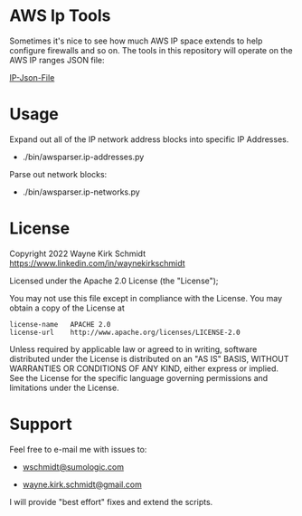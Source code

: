 AWS Ip Tools
============

Sometimes it's nice to see how much AWS IP space extends to help configure firewalls and so on.
The tools in this repository will operate on the AWS IP ranges JSON file:

[IP-Json-File](https://docs.aws.amazon.com/general/latest/gr/aws-ip-ranges.html)

Usage
=====


Expand out all of the IP network address blocks into specific IP Addresses.

+   ./bin/awsparser.ip-addresses.py <jsonfile>

Parse out network blocks:

+   ./bin/awsparser.ip-networks.py

License
=======

Copyright 2022 Wayne Kirk Schmidt
https://www.linkedin.com/in/waynekirkschmidt

Licensed under the Apache 2.0 License (the "License");

You may not use this file except in compliance with the License.
You may obtain a copy of the License at

    license-name   APACHE 2.0
    license-url    http://www.apache.org/licenses/LICENSE-2.0

Unless required by applicable law or agreed to in writing, software
distributed under the License is distributed on an "AS IS" BASIS,
WITHOUT WARRANTIES OR CONDITIONS OF ANY KIND, either express or implied.
See the License for the specific language governing permissions and
limitations under the License.

Support
=======

Feel free to e-mail me with issues to: 

+   wschmidt@sumologic.com

+   wayne.kirk.schmidt@gmail.com

I will provide "best effort" fixes and extend the scripts.
